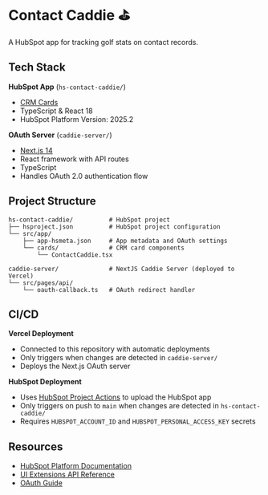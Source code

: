 # Contact Caddie ⛳️

A HubSpot app for tracking golf stats on contact records.

## Tech Stack

**HubSpot App** (`hs-contact-caddie/`)
- [CRM Cards](https://developers.hubspot.com/docs/apps/developer-platform/add-features/ui-extensibility/app-cards/overview)
- TypeScript & React 18
- HubSpot Platform Version: 2025.2

**OAuth Server** (`caddie-server/`)
- [Next.js 14](https://nextjs.org/)
- React framework with API routes
- TypeScript
- Handles OAuth 2.0 authentication flow


## Project Structure

```
hs-contact-caddie/          # HubSpot project
├── hsproject.json          # HubSpot project configuration
└── src/app/
    ├── app-hsmeta.json     # App metadata and OAuth settings
    └── cards/              # CRM card components
        └── ContactCaddie.tsx

caddie-server/              # NextJS Caddie Server (deployed to Vercel)
└── src/pages/api/
    └── oauth-callback.ts   # OAuth redirect handler
```

## CI/CD

**Vercel Deployment**
- Connected to this repository with automatic deployments
- Only triggers when changes are detected in `caddie-server/`
- Deploys the Next.js OAuth server

**HubSpot Deployment**
- Uses [HubSpot Project Actions](https://github.com/HubSpot/hubspot-project-actions) to upload the HubSpot app
- Only triggers on push to `main` when changes are detected in `hs-contact-caddie/`
- Requires `HUBSPOT_ACCOUNT_ID` and `HUBSPOT_PERSONAL_ACCESS_KEY` secrets

## Resources

- [HubSpot Platform Documentation](https://developers.hubspot.com/docs/apps/developer-platform/build-apps/overview)
- [UI Extensions API Reference](https://developers.hubspot.com/docs/apps/developer-platform/add-features/ui-extensibility/ui-extensions-sdk)
- [OAuth Guide](https://developers.hubspot.com/docs/apps/developer-platform/build-apps/authentication/oauth/oauth-quickstart-guide)
